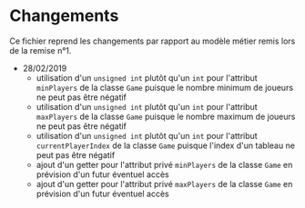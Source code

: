 # Changements

Ce fichier reprend les changements par rapport au modèle métier remis lors de la remise n°1.

* 28/02/2019
    * utilisation d'un `unsigned int` plutôt qu'un `int` pour l'attribut `minPlayers` de la classe `Game` puisque le nombre minimum de joueurs ne peut pas être négatif
    * utilisation d'un `unsigned int` plutôt qu'un `int` pour l'attribut `maxPlayers` de la classe `Game` puisque le nombre maximum de joueurs ne peut pas être négatif
    * utilisation d'un `unsigned int` plutôt qu'un `int` pour l'attribut `currentPlayerIndex` de la classe `Game` puisque l'index d'un tableau ne peut pas être négatif
	* ajout d'un getter pour l'attribut privé `minPlayers` de la classe `Game` en prévision d'un futur éventuel accès
	* ajout d'un getter pour l'attribut privé `maxPlayers` de la classe `Game` en prévision d'un futur éventuel accès
